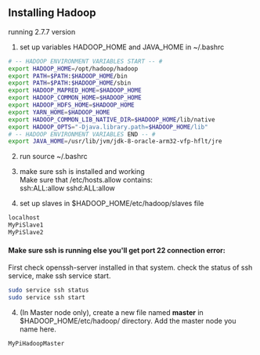 ## Installing Hadoop

running 2.7.7 version  

1. set up variables HADOOP_HOME and JAVA_HOME in ~/.bashrc  
```bash
# -- HADOOP ENVIRONMENT VARIABLES START -- #
export HADOOP_HOME=/opt/hadoop/hadoop
export PATH=$PATH:$HADOOP_HOME/bin
export PATH=$PATH:$HADOOP_HOME/sbin
export HADOOP_MAPRED_HOME=$HADOOP_HOME
export HADOOP_COMMON_HOME=$HADOOP_HOME
export HADOOP_HDFS_HOME=$HADOOP_HOME
export YARN_HOME=$HADOOP_HOME
export HADOOP_COMMON_LIB_NATIVE_DIR=$HADOOP_HOME/lib/native
export HADOOP_OPTS="-Djava.library.path=$HADOOP_HOME/lib"
# -- HADOOP ENVIRONMENT VARIABLES END -- #
export JAVA_HOME=/usr/lib/jvm/jdk-8-oracle-arm32-vfp-hflt/jre 
```
2. run source ~/.bashrc  
2. make sure ssh is installed and working  
Make sure that /etc/hosts.allow contains:  
ssh:ALL:allow
sshd:ALL:allow

3.  set up slaves in $HADOOP_HOME/etc/hadoop/slaves file
```bash
localhost
MyPiSlave1
MyPiSlave2
```

#### Make sure ssh is running else you'll get port 22 connection error:  
First check openssh-server installed in that system.
check the status of ssh service, make ssh service start.  

```bash 
sudo service ssh status    
sudo service ssh start
```

4. (In Master node only), create a new file named **master** in $HADOOP_HOME/etc/hadoop/ directory.  Add the master node you name here.  
```bash
MyPiHadoopMaster
```
